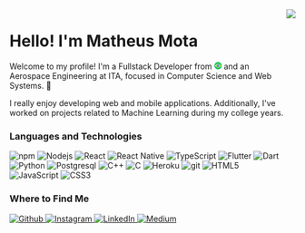 <img align="right" height="590em" src="https://github.com/Matheus1714/matheus1714/assets/39354089/41451d9a-9d8d-4957-8f81-58451cd9a9ee">

<h1>Hello! I'm Matheus Mota</h1>

<p>Welcome to my profile! I'm a Fullstack Developer from <img src="img/brazil.png" width="13"/> and an Aerospace Engineering at ITA, focused in Computer Science and Web Systems. 🚀</p>

<p>I really enjoy developing web and mobile applications. Additionally, I've worked on projects related to Machine Learning during my college years.</p>

<h3>Languages and Technologies</h3>
<p>
<!-- Badges: https://dev.to/envoy_/150-badges-for-github-pnk -->
<!-- <img alt="language_name" src="url" /> -->
<img alt="npm" src="https://img.shields.io/badge/-NPM-CB3837?style=flat-square&logo=npm&logoColor=white" />
<img alt="Nodejs" src="https://img.shields.io/badge/-Node.js-43853d?style=flat-square&logo=Node.js&logoColor=white" />
<img alt="React" src="https://img.shields.io/badge/-React-45b8d8?style=flat-square&logo=react&logoColor=white" />
<img alt="React Native" src="https://img.shields.io/badge/React_Native-20232A?style=flat-square&logo=react&logoColor=61DAFB" />
<img alt="TypeScript" src="https://img.shields.io/badge/-TypeScript-007ACC?style=flat-square&logo=typescript&logoColor=white" />
<img alt="Flutter" src="https://img.shields.io/badge/Flutter-02569B?style=flat-square&logo=flutter&logoColor=white" />
<img alt="Dart" src="https://img.shields.io/badge/Dart-0175C2?style=flat-square&logo=dart&logoColor=white" >
<img alt="Python" src="https://img.shields.io/badge/Python-14354C?style=flat-square&logo=python&logoColor=white" />
<img alt="Postgresql" src="https://img.shields.io/badge/PostgreSQL-316192?style=flat-square&logo=postgresql&logoColor=white" />
<img alt="C++" src="https://img.shields.io/badge/C%2B%2B-00599C?style=flat-square&logo=c%2B%2B&logoColor=white" />
<img alt="C" src="https://img.shields.io/badge/C-00599C?style=flat-square&logo=c&logoColor=white" />
<img alt="Heroku" src="https://img.shields.io/badge/-Heroku-430098?style=flat-square&logo=heroku&logoColor=white" />
<img alt="git" src="https://img.shields.io/badge/-Git-F05032?style=flat-square&logo=git&logoColor=white" />
<img alt="HTML5" src="https://img.shields.io/badge/-HTML5-E34F26?style=flat-square&logo=html5&logoColor=white" />
<img alt="JavaScript"  src="https://img.shields.io/badge/JavaScript-F7DF1E?style=flat-square&logo=javascript&logoColor=black" />
<img alt="CSS3" src="https://img.shields.io/badge/CSS3-1572B6?style=flat-square&logo=css3&logoColor=white" />
</p>

<h3>Where to Find Me</h3>
<p>
    <a href="https://github.com/Matheus1714" target="_blank">
        <img alt="Github" src="https://img.shields.io/badge/GitHub-%2312100E.svg?&style=for-the-badge&logo=Github&logoColor=white" />
    </a>
    <a href="https://www.instagram.com/matheus_mota1714/" target="_blank">
        <img alt="Instagram" src="https://img.shields.io/badge/Instagram-E4405F?style=for-the-badge&logo=instagram&logoColor=white" />
    </a> 
    <a href="https://www.linkedin.com/in/matheus-mota-44b21a17b/" target="_blank">
        <img alt="LinkedIn" src="https://img.shields.io/badge/linkedin-%230077B5.svg?&style=for-the-badge&logo=linkedin&logoColor=white" />
    </a> 
    <a href="https://medium.com/@matheus1714" target="_blank">
        <img alt="Medium" src="https://img.shields.io/badge/medium-%2312100E.svg?&style=for-the-badge&logo=medium&logoColor=white" />
    </a>
</p>
